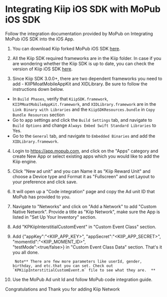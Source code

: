# Integrating Kiip iOS SDK with MoPub iOS SDK

Follow the integration documentation provided by MoPub on Integrating MoPub iOS SDK into the iOS App.

1. You can download Kiip forked MoPub iOS SDK [here](https://github.com/kiip/mopub-ios-sdk). 

2. All the Kiip SDK required frameworks are in the Kiip folder. In case if you are wondering whether the Kiip SDK is up to date, you can check the version of Kiip iOS SDK [here](https://docs.kiip.me).

3.  Since Kiip SDK 3.0.0+, there are two dependent frameworks you need to add - KIIPMoatMobileAppKit and XIDLibrary. Be sure to follow the instructions down below.
 - In `Build Phases`, verify that `KiipSDK.framework`, `KIIPMoatMobileAppKit.framework`, and `XIDLibrary.framework` are in the `Link Binary with Libraries` and the `KiipSDKResources.bundle` in `Copy Bundle Resources` section
 -  Go to app settings and click the `Build Settings` tab, and navigate to `Build Options` and change `Always Embed Swift Standard Libraries` to Yes.
 -  Go to the `General` tab, and navigate to `Embedded Binaries` and add the `XIDLibrary.framework`.

4. Login to https://app.mopub.com, and click on the "Apps" category and create New App or select existing apps which you would like to add the Kiip engine.

5. Click "New ad unit" and you can Name it as "Kiip Reward Unit" and choose a Device type and Format it as "Fullscreen" and set Layout to your preference and click save.

6. It will open up a "Code integration" page and copy the Ad unit ID that MoPub has provided to you.

7. Navigate to "Networks" and click on "Add a Network" to add "Custom Native Network". Provide a title as "Kiip Network", make sure the App is listed in "Set Up Your Inventory" section.

8. Add "KPKiipInterstitialCustomEvent" in "Custom Event Class" section.

9. Add {"appKey":"<KIIP_APP_KEY>",
        "appSecret":"<KIIP_APP_SECRET>",
        "momentId":"<KIIP_MOMENT_ID>",  
        "testMode":<true/false>} in "Custom Event Class Data" section. That's it you all done.
        
        Note** There are few more parameters like userId, gender, birthday, and etc.that you can set. Check out `KPKiipInterstitialCustomEvent.m` file to see what they are.  **

10. Use the MoPub Ad unit Id and follow MoPub code integration guide.
 
Congratulations and Thank you for adding Kiip Network





  
